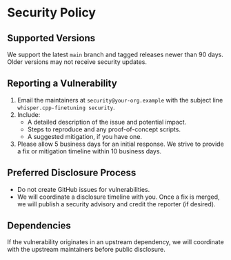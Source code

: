 # Security Policy

## Supported Versions

We support the latest `main` branch and tagged releases newer than 90 days. Older versions may not receive security updates.

## Reporting a Vulnerability

1. Email the maintainers at `security@your-org.example` with the subject line `whisper.cpp-finetuning security`.
2. Include:
   - A detailed description of the issue and potential impact.
   - Steps to reproduce and any proof-of-concept scripts.
   - A suggested mitigation, if you have one.
3. Please allow 5 business days for an initial response. We strive to provide a fix or mitigation timeline within 10 business days.

## Preferred Disclosure Process

- Do not create GitHub issues for vulnerabilities.
- We will coordinate a disclosure timeline with you. Once a fix is merged, we will publish a security advisory and credit the reporter (if desired).

## Dependencies

If the vulnerability originates in an upstream dependency, we will coordinate with the upstream maintainers before public disclosure.
